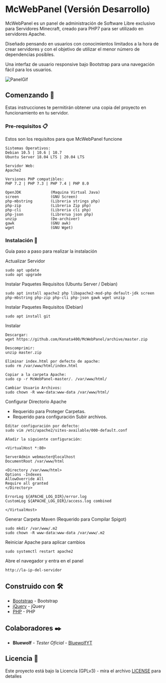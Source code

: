 # McWebPanel (Versión Desarrollo)
McWebPanel es un panel de administración de Software Libre exclusivo para Servidores Minecraft, creado para PHP7 para ser utilizado en servidores Apache.

Diseñado pensando en usuarios con conocimientos limitados a la hora de crear servidores y con el objetivo de utilizar el menor número de dependencias posibles.

Una interfaz de usuario responsive bajo Bootstrap para una navegación fácil para los usuarios.

![PanelGif](https://user-images.githubusercontent.com/34619567/93478584-1ec69800-f8fc-11ea-9319-51a590a30313.gif)

## Comenzando 🚀

Estas instrucciones te permitirán obtener una copia del proyecto en funcionamiento en tu servidor.



### Pre-requisitos 📋

Estos son los requisitos para que McWebPanel funcione

```
Sistemas Operativos:
Debian 10.5 | 10.6 | 10.7
Ubuntu Server 18.04 LTS | 20.04 LTS

Servidor Web:
Apache2

Versiones PHP compatibles:
PHP 7.2 | PHP 7.3 | PHP 7.4 | PHP 8.0

OpenJDK             (Maquina Virtual Java)
screen              (GNU Screen)
php-mbstring        (Libreria strings php)
php-zip             (Libreria Zip php)
php-cli             (Libreria cli php)
php-json            (Librerua json php)
unzip               (De-archiver)
gawk                (GNU awk)
wget                (GNU Wget)
```

### Instalación 🔧

Guía paso a paso para realizar la instalación

Actualizar Servidor

```
sudo apt update
sudo apt upgrade
```

Instalar Paquetes Requisitos (Ubuntu Server / Debian)

```
sudo apt install apache2 php libapache2-mod-php default-jdk screen php-mbstring php-zip php-cli php-json gawk wget unzip 
```

Instalar Paquetes Requisitos (Debian)

```
sudo apt install git 
```

Instalar

```
Descargar:
wget https://github.com/Konata400/McWebPanel/archive/master.zip

Descomprimir:
unzip master.zip

Eliminar index.html por defecto de apache:
sudo rm /var/www/html/index.html

Copiar a la carpeta Apache:
sudo cp -r McWebPanel-master/. /var/www/html/

Cambiar Usuario Archivos:
sudo chown -R www-data:www-data /var/www/html/
```

Configurar Directorio Apache
- Requerido para Proteger Carpetas.
- Requerido para configuración Subir archivos.


```
Editar configuración por defecto:
sudo vim /etc/apache2/sites-available/000-default.conf

Añadir la siguiente configuración:

<VirtualHost *:80>

ServerAdmin webmaster@localhost
DocumentRoot /var/www/html

<Directory /var/www/html>
Options -Indexes
AllowOverride All
Require all granted
</Directory>

ErrorLog ${APACHE_LOG_DIR}/error.log
CustomLog ${APACHE_LOG_DIR}/access.log combined

</VirtualHost>

```

Generar Carpeta Maven (Requerido para Compilar Spigot)

```
sudo mkdir /var/www/.m2
sudo chown -R www-data:www-data /var/www/.m2
```

Reiniciar Apache para aplicar cambios

```
sudo systemctl restart apache2
```

Abre el navegador y entra en el panel

```
http://la-ip-del-servidor
```

## Construido con 🛠️

* [Bootstrap](https://getbootstrap.com/) - Bootstrap
* [jQuery](https://jquery.com/) - jQuery
* [PHP](https://www.php.net/) - PHP

## Colaboradores ✒️

* **Bluewolf** - *Tester Oficial* - [BluewolfYT](https://github.com/BluewolfYT)

## Licencia 📄

Este proyecto está bajo la Licencia (GPLv3) - mira el archivo [LICENSE](LICENSE) para detalles
